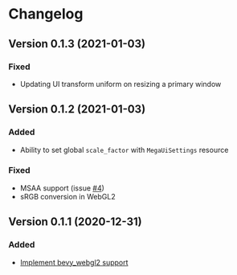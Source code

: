 # Changelog

## Version 0.1.3 (2021-01-03)

### Fixed

* Updating UI transform uniform on resizing a primary window

## Version 0.1.2 (2021-01-03)

### Added 

* Ability to set global `scale_factor` with `MegaUiSettings` resource

### Fixed

* MSAA support (issue [#4](https://github.com/mvlabat/bevy_megaui/issues/4))
* sRGB conversion in WebGL2

## Version 0.1.1 (2020-12-31)

### Added 

* [Implement bevy_webgl2 support](https://github.com/mvlabat/bevy_megaui/pull/3)
